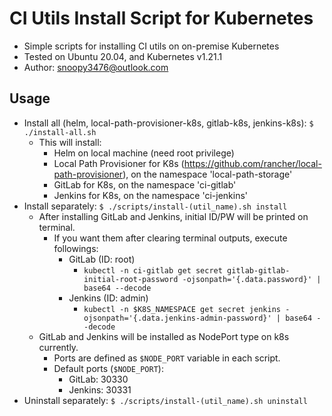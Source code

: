 # CI Utils Install Script for Kubernetes
- Simple scripts for installing CI utils on on-premise Kubernetes
- Tested on Ubuntu 20.04, and Kubernetes v1.21.1
- Author: snoopy3476@outlook.com

## Usage
- Install all (helm, local-path-provisioner-k8s, gitlab-k8s, jenkins-k8s):
  `$ ./install-all.sh`
  - This will install:
    - Helm on local machine (need root privilege)
    - Local Path Provisioner for K8s (https://github.com/rancher/local-path-provisioner), on the namespace 'local-path-storage'
    - GitLab for K8s, on the namespace 'ci-gitlab'
    - Jenkins for K8s, on the namespace 'ci-jenkins'
- Install separately:
  `$ ./scripts/install-(util_name).sh install`
  - After installing GitLab and Jenkins, initial ID/PW will be printed on terminal.
    - If you want them after clearing terminal outputs, execute followings:
      - GitLab (ID: root)
        - `kubectl -n ci-gitlab get secret gitlab-gitlab-initial-root-password -ojsonpath='{.data.password}' | base64 --decode`
      - Jenkins (ID: admin)
        - `kubectl -n $K8S_NAMESPACE get secret jenkins -ojsonpath='{.data.jenkins-admin-password}' | base64 --decode`
  - GitLab and Jenkins will be installed as NodePort type on k8s currently.
    - Ports are defined as `$NODE_PORT` variable in each script.
    - Default ports (`$NODE_PORT`):
      - GitLab: 30330
      - Jenkins: 30331
- Uninstall separately:
  `$ ./scripts/install-(util_name).sh uninstall`
